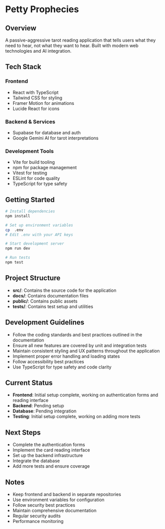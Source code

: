 # Petty Prophecies

## Overview
A passive-aggressive tarot reading application that tells users what they need to hear, not what they want to hear. Built with modern web technologies and AI integration.

## Tech Stack
### Frontend
- React with TypeScript
- Tailwind CSS for styling
- Framer Motion for animations
- Lucide React for icons

### Backend & Services
- Supabase for database and auth
- Google Gemini AI for tarot interpretations

### Development Tools
- Vite for build tooling
- npm for package management
- Vitest for testing
- ESLint for code quality
- TypeScript for type safety

## Getting Started
```bash
# Install dependencies
npm install

# Set up environment variables
cp  .env
# Edit .env with your API keys

# Start development server
npm run dev

# Run tests
npm test
```

## Project Structure
- **src/**: Contains the source code for the application
- **docs/**: Contains documentation files
- **public/**: Contains public assets
- **tests/**: Contains test setup and utilities

## Development Guidelines
- Follow the coding standards and best practices outlined in the documentation
- Ensure all new features are covered by unit and integration tests
- Maintain consistent styling and UX patterns throughout the application
- Implement proper error handling and loading states
- Follow accessibility best practices
- Use TypeScript for type safety and code clarity

## Current Status
- **Frontend**: Initial setup complete, working on authentication forms and reading interface
- **Backend**: Pending setup
- **Database**: Pending integration
- **Testing**: Initial setup complete, working on adding more tests

## Next Steps
- Complete the authentication forms
- Implement the card reading interface
- Set up the backend infrastructure
- Integrate the database
- Add more tests and ensure coverage

## Notes
- Keep frontend and backend in separate repositories
- Use environment variables for configuration
- Follow security best practices
- Maintain comprehensive documentation
- Regular security audits
- Performance monitoring